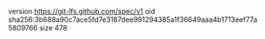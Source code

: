 version https://git-lfs.github.com/spec/v1
oid sha256:3b688a90c7ace5fd7e3187dee991294385a1f36649aaa4b1713eef77a5809766
size 478
